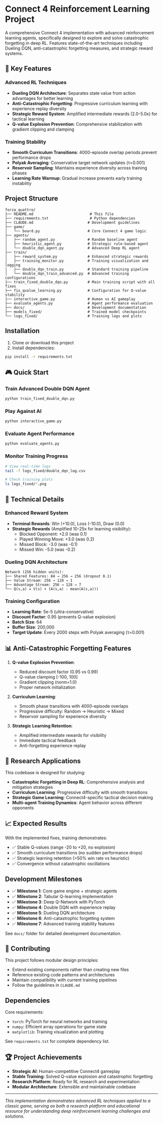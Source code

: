 # Connect 4 Reinforcement Learning Project

A comprehensive Connect 4 implementation with advanced reinforcement learning agents, specifically designed to explore and solve catastrophic forgetting in deep RL. Features state-of-the-art techniques including Dueling DQN, anti-catastrophic forgetting measures, and strategic reward systems.

## 🚀 Key Features

### Advanced RL Techniques
- **Dueling DQN Architecture**: Separates state value from action advantages for better learning
- **Anti-Catastrophic Forgetting**: Progressive curriculum learning with experience replay diversity
- **Strategic Reward System**: Amplified intermediate rewards (2.0-5.0x) for tactical learning
- **Q-value Explosion Prevention**: Comprehensive stabilization with gradient clipping and clamping

### Training Stability
- **Smooth Curriculum Transitions**: 4000-episode overlap periods prevent performance drops
- **Polyak Averaging**: Conservative target network updates (τ=0.001)
- **Reservoir Sampling**: Maintains experience diversity across training phases
- **Learning Rate Warmup**: Gradual increase prevents early training instability

## Project Structure

```
forza_quattro/
├── README.md                          # This file
├── requirements.txt                   # Python dependencies
├── CLAUDE.md                         # Development guidelines
├── game/
│   └── board.py                      # Core Connect 4 game logic
├── agents/
│   ├── random_agent.py               # Random baseline agent
│   ├── heuristic_agent.py            # Strategic rule-based agent
│   └── double_dqn_agent.py           # Advanced Deep RL agent
├── train/
│   ├── reward_system.py              # Enhanced strategic rewards
│   ├── training_monitor.py           # Training visualization and logging
│   ├── double_dqn_train.py           # Standard training pipeline
│   └── double_dqn_train_advanced.py  # Advanced training configurations
├── train_fixed_double_dqn.py         # Main training script with all fixes
├── fix_qvalue_learning.py            # Configuration for Q-value stability
├── interactive_game.py               # Human vs AI gameplay
├── evaluate_agents.py                # Agent performance evaluation
├── docs/                             # Development documentation
├── models_fixed/                     # Trained model checkpoints
└── logs_fixed/                       # Training logs and plots
```

## Installation

1. Clone or download this project
2. Install dependencies:
```bash
pip install -r requirements.txt
```

## 🎮 Quick Start

### Train Advanced Double DQN Agent
```bash
python train_fixed_double_dqn.py
```

### Play Against AI
```bash
python interactive_game.py
```

### Evaluate Agent Performance
```bash
python evaluate_agents.py
```

### Monitor Training Progress
```bash
# View real-time logs
tail -f logs_fixed/double_dqn_log.csv

# Check training plots
ls logs_fixed/*.png
```

## 🧠 Technical Details

### Enhanced Reward System
- **Terminal Rewards**: Win (+10.0), Loss (-10.0), Draw (0.0)
- **Strategic Rewards** (Amplified 10-25x for learning visibility):
  - Blocked Opponent: +2.0 (was 0.1)
  - Played Winning Move: +3.0 (was 0.2)
  - Missed Block: -3.0 (was -0.1)
  - Missed Win: -5.0 (was -0.2)

### Dueling DQN Architecture
```
Network (256 hidden units):
├── Shared Features: 84 → 256 → 256 (dropout 0.1)
├── Value Stream: 256 → 128 → 1
├── Advantage Stream: 256 → 128 → 7
└── Q(s,a) = V(s) + (A(s,a) - mean(A(s,a)))
```

### Training Configuration
- **Learning Rate**: 5e-5 (ultra-conservative)
- **Discount Factor**: 0.95 (prevents Q-value explosion)
- **Batch Size**: 64
- **Buffer Size**: 200,000
- **Target Update**: Every 2000 steps with Polyak averaging (τ=0.001)

## 📊 Anti-Catastrophic Forgetting Features

1. **Q-value Explosion Prevention**:
   - Reduced discount factor (0.95 vs 0.99)
   - Q-value clamping [-100, 100]
   - Gradient clipping (norm=1.0)
   - Proper network initialization

2. **Curriculum Learning**:
   - Smooth phase transitions with 4000-episode overlaps
   - Progressive difficulty: Random → Heuristic → Mixed
   - Reservoir sampling for experience diversity

3. **Strategic Learning Retention**:
   - Amplified intermediate rewards for visibility
   - Immediate tactical feedback
   - Anti-forgetting experience replay

## 🔬 Research Applications

This codebase is designed for studying:
- **Catastrophic Forgetting in Deep RL**: Comprehensive analysis and mitigation strategies
- **Curriculum Learning**: Progressive difficulty with smooth transitions
- **Strategic Game Learning**: Connect4-specific tactical decision making
- **Multi-agent Training Dynamics**: Agent behavior across different opponents

## 📈 Expected Results

With the implemented fixes, training demonstrates:
- ✅ Stable Q-values (range -20 to +20, no explosion)
- ✅ Smooth curriculum transitions (no sudden performance drops)
- ✅ Strategic learning retention (>50% win rate vs heuristic)
- ✅ Convergence without catastrophic oscillations

## Development Milestones

- ✅ **Milestone 1**: Core game engine + strategic agents
- ✅ **Milestone 2**: Tabular Q-learning implementation
- ✅ **Milestone 3**: Deep Q-Network with PyTorch
- ✅ **Milestone 4**: Double DQN with experience replay
- ✅ **Milestone 5**: Dueling DQN architecture
- ✅ **Milestone 6**: Anti-catastrophic forgetting system
- ✅ **Milestone 7**: Advanced training stability features

See `docs/` folder for detailed development documentation.

## 🤝 Contributing

This project follows modular design principles:
- Extend existing components rather than creating new files
- Reference existing code patterns and architectures
- Maintain compatibility with current training pipelines
- Follow the guidelines in `CLAUDE.md`

## Dependencies

Core requirements:
- `torch`: PyTorch for neural networks and training
- `numpy`: Efficient array operations for game state
- `matplotlib`: Training visualization and plotting

See `requirements.txt` for complete dependency list.

## 🏆 Project Achievements

- **Strategic AI**: Human-competitive Connect4 gameplay
- **Stable Training**: Solved Q-value explosion and catastrophic forgetting
- **Research Platform**: Ready for RL research and experimentation
- **Modular Architecture**: Extensible and maintainable codebase

---

*This implementation demonstrates advanced RL techniques applied to a classic game, serving as both a research platform and educational resource for understanding deep reinforcement learning challenges and solutions.*